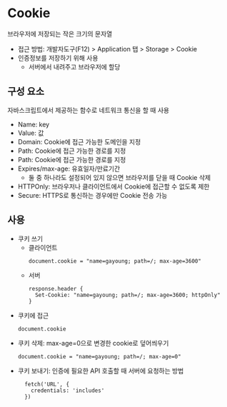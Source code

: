 # Cookie

브라우저에 저장되는 작은 크기의 문자열

- 접근 방법: 개발자도구(F12) > Application 탭 > Storage > Cookie
- 인증정보를 저장하기 위해 사용
  - 서버에서 내려주고 브라우저에 할당

## 구성 요소

자바스크립트에서 제공하는 함수로 네트워크 통신을 할 때 사용

- Name: key
- Value: 값
- Domain: Cookie에 접근 가능한 도메인을 지정
- Path: Cookie에 접근 가능한 경로를 지정
- Path: Cookie에 접근 가능한 경로를 지정
- Expires/max-age: 유효일자/만료기간
  - 둘 중 하나라도 설정되어 있지 않으면 브라우저를 닫을 때 Cookie 삭제
- HTTPOnly: 브라우저나 클라이언트에서 Cookie에 접근할 수 없도록 제한
- Secure: HTTPS로 통신하는 경우에만 Cookie 전송 가능

## 사용

- 쿠키 쓰기
  - 클라이언트
    ```
    document.cookie = "name=gayoung; path=/; max-age=3600"
    ```
  - 서버
    ```
    response.header {
      Set-Cookie: "name=gayoung; path=/; max-age=3600; httpOnly"
    }
    ```
- 쿠키에 접근
  ```
  document.cookie
  ```
- 쿠키 삭제: max-age=0으로 변경한 cookie로 덮어씌우기
  ```
  document.cookie = "name=gayoung; path=/; max-age=0"
  ```
- 쿠키 보내기: 인증에 필요한 API 호출할 때 서버에 요청하는 방법
  ```
    fetch('URL', {
      credentials: 'includes'
    })
  ```

